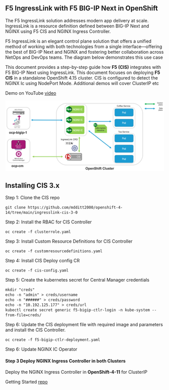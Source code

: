 ## F5 IngressLink with F5 BIG-IP Next in OpenShift

The F5 IngressLink solution addresses modern app delivery at scale. IngressLink is a resource definition defined between BIG-IP Next and NGINX using F5 CIS and NGINX Ingress Controller.

F5 IngressLink is an elegant control plane solution that offers a unified method of working with both technologies from a single interface—offering the best of BIG-IP Next and NGINX and fostering better collaboration across NetOps and DevOps teams. The diagram below demonstrates this use case

This document provides a step-by-step guide how **F5 (CIS)** integrates with F5 BIG-IP Next using IngressLink. This document focuses on deploying **F5 CIS** in a standalone OpenShift 4.15 cluster. CIS is configured to detect the NGINX Ic using NodePort Mode. Additional demos will cover ClusterIP etc

Demo on YouTube [video]()

![diagram](https://github.com/mdditt2000/openshift-4-14/blob/main/ingresslink-cis-3-0/diagram/2024-05-08_10-25-08.png)

Installing CIS 3.x
------------------

Step 1: Clone the CIS repo

```shell
git clone https://github.com/mdditt2000/openshift-4-14/tree/main/ingresslink-cis-3-0
```
Step 2: Install the RBAC for CIS Controller

```shell
oc create -f clusterrole.yaml
```

Step 3: Install Custom Resource Definitions for CIS Controller

```shell
oc create -f customresourcedefinitions.yaml
```

Step 4: Install CIS Deploy config CR

```shell
oc create -f cis-config.yaml
```

Step 5: Create the kubernetes secret for Central Manager credentials

```shell
mkdir "creds"
echo -n "admin" > creds/username
echo -n "######" > creds/password
echo -n "10.192.125.177" > creds/url
kubectl create secret generic f5-bigip-ctlr-login -n kube-system --from-file=creds/ 
```

Step 6: Update the CIS deployment file with required image and parameters and install the CIS Controller.

```shell
oc create -f f5-bigip-ctlr-deployment.yaml
```

Step 6: Update NGINX IC Operator

#### Step 3 Deploy NGINX Ingress Controller in both Clusters

Deploy the NGINX Ingress Controller in **OpenShift-4-11** for ClusterIP

Getting Started [repo](https://github.com/nginxinc/nginx-ingress-helm-operator#getting-started)